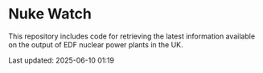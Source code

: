 # Nuke Watch

This repository includes code for retrieving the latest information available on the output of EDF nuclear power plants in the UK.

Last updated: 2025-06-10 01:19
